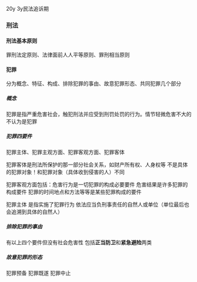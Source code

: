 20y 3y民法追诉期

### 刑法



#### 刑法基本原则

罪刑法定原则、法律面前人人平等原则、罪刑相当原则



#### 犯罪

分为概念、特征、构成、排除犯罪的事由、故意犯罪形态、共同犯罪几个部分

##### 概念

犯罪是指严重危害社会，触犯刑法并应受到刑罚处罚的行为。情节轻微危害不大的不认为是犯罪



##### 犯罪四要件

犯罪主体、犯罪主观方面、犯罪客观方面、犯罪客体

犯罪客体是刑法所保护的那一部分社会关系，如财产所有权、人身权等 不是具体的犯罪对象！和犯罪对象（具体收到侵害的人）不同

犯罪客观方面包括：危害行为是一切犯罪的构成必要要件 危害结果是许多犯罪的构成要件 犯罪的时间地点和方法等等是某些犯罪构成的要件

犯罪主体 是指实施了犯罪行为 依法应当负刑事责任的自然人或单位（单位最后也会追溯到具体的自然人）



##### 排除犯罪的事由

有以上四个要件但没有社会危害性 包括**正当防卫**和**紧急避险**两类



##### 故意犯罪的形态

犯罪预备 犯罪既遂 犯罪中止
